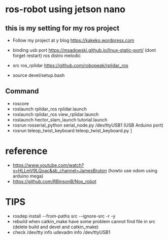 # ros-robot using jetson nano 

## this is my setting for my ros project
- Follow my project at  y blog https://kakeko.wordpress.com
- binding usb port https://msadowski.github.io/linux-static-port/ (dont forget restart)
ros distro melodic

- src ros_rplidar https://github.com/robopeak/rplidar_ros
- source devel/setup.bash


## Command
- roscore
- roslaunch rplidar_ros rplidar.launch
- roslaunch rplidar_ros view_rplidar.launch
- roslaunch hector_slam_launch tutorial.launch
- rosrun rosserial_python serial_node.py /dev/ttyUSB1 (USB Arduino port)
- rosrun teleop_twist_keyboard teleop_twist_keyboard.py
]



# reference
- https://www.youtube.com/watch?v=HLLmV9LQoac&ab_channel=JamesBruton (howto use odom using arduino mega)
- https://github.com/RBinsonB/Nox_robot

# TIPS
- rosdep install --from-paths src --ignore-src -r -y
- rebuild when catkin_make have some problem cannot find file in src (delete build and devel and catkin_make)
- check /dev/tty info udevadm info /dev/ttyUSB1
